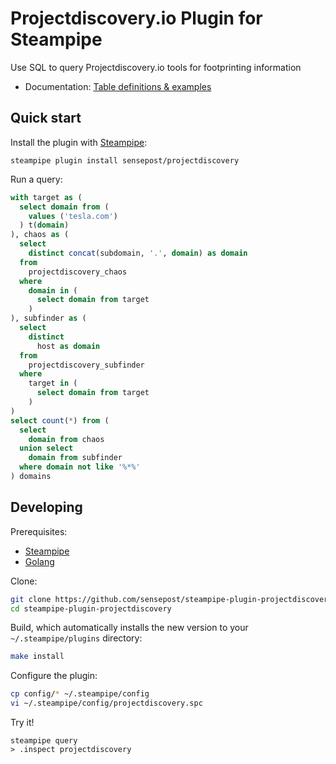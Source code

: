 # Projectdiscovery.io Plugin for Steampipe

Use SQL to query Projectdiscovery.io tools for footprinting information

- Documentation: [Table definitions & examples](/docs/tables/)

## Quick start

Install the plugin with [Steampipe](https://steampipe.io):

```shell
steampipe plugin install sensepost/projectdiscovery
```

Run a query:

```sql
with target as (
  select domain from (
    values ('tesla.com')
  ) t(domain)
), chaos as (
  select
    distinct concat(subdomain, '.', domain) as domain
  from
    projectdiscovery_chaos
  where
    domain in (
      select domain from target
    )
), subfinder as (
  select
    distinct
      host as domain
  from
    projectdiscovery_subfinder
  where
    target in (
      select domain from target
    )
)
select count(*) from (
  select
    domain from chaos
  union select
    domain from subfinder
  where domain not like '%*%'
) domains
```

## Developing

Prerequisites:

- [Steampipe](https://steampipe.io/downloads)
- [Golang](https://golang.org/doc/install)

Clone:

```sh
git clone https://github.com/sensepost/steampipe-plugin-projectdiscovery.git
cd steampipe-plugin-projectdiscovery
```

Build, which automatically installs the new version to your `~/.steampipe/plugins` directory:

```bash
make install
```

Configure the plugin:

```bash
cp config/* ~/.steampipe/config
vi ~/.steampipe/config/projectdiscovery.spc
```

Try it!

```text
steampipe query
> .inspect projectdiscovery
```
